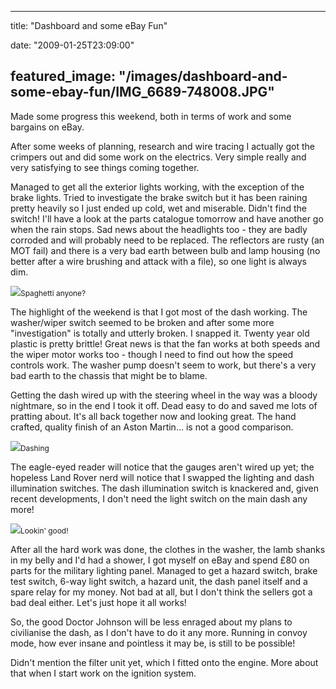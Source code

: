 
---
title: "Dashboard and some eBay Fun"

date: "2009-01-25T23:09:00"

featured_image: "/images/dashboard-and-some-ebay-fun/IMG_6689-748008.JPG"
---


Made some progress this weekend, both in terms of work and some bargains on eBay.

After some weeks of planning, research and wire tracing I actually got the crimpers out and did some work on the electrics.  Very simple really and very satisfying to see things coming together.

Managed to get all the exterior lights working, with the exception of the brake lights.  Tried to investigate the brake switch but it has been raining pretty heavily so I just ended up cold, wet and miserable.  Didn't find the switch!  I'll have a look at the parts catalogue tomorrow and have another go when the rain stops.  Sad news about the headlights too - they are badly corroded and will probably need to be replaced.  The reflectors are rusty (an MOT fail) and there is a very bad earth between bulb and lamp housing (no better after a wire brushing and attack with a file), so one light is always dim.

<a href="http://danandtheduke.co.uk/uploaded_images/IMG_6689-748513.JPG"><img src="/images/dashboard-and-some-ebay-fun/IMG_6689-748008.JPG"/></a><span style="font-size:85%;">Spaghetti anyone?</span>

The highlight of the weekend is that I got most of the dash working.  The washer/wiper switch seemed to be broken and after some more "investigation" is totally and utterly broken.  I snapped it.  Twenty year old plastic is pretty brittle!  Great news is that the fan works at both speeds and the wiper motor works too - though I need to find out how the speed controls work.  The washer pump doesn't seem to work, but there's a very bad earth to the chassis that might be to blame.

Getting the dash wired up with the steering wheel in the way was a bloody nightmare, so in the end I took it off.  Dead easy to do and saved me lots of pratting about.  It's all back together now and looking great.  The hand crafted, quality finish of an Aston Martin... is not a good comparison.

<a href="http://danandtheduke.co.uk/uploaded_images/IMG_6692-763766.JPG"><img src="/images/dashboard-and-some-ebay-fun/IMG_6692-763303.JPG"/></a><span style="font-size:85%;">Dashing</span>

The eagle-eyed reader will notice that the gauges aren't wired up yet; the hopeless Land Rover nerd will notice that I swapped the lighting and dash illumination switches.  The dash illumination switch is knackered and, given recent developments, I don't need the light switch on the main dash any more!

<a href="http://danandtheduke.co.uk/uploaded_images/IMG_6695-772803.JPG"><img src="/images/dashboard-and-some-ebay-fun/IMG_6695-772308.JPG"/></a><span style="font-size:85%;">Lookin' good!</span>

After all the hard work was done, the clothes in the washer, the lamb shanks in my belly and I'd had a shower, I got myself on eBay and spend £80 on parts for the military lighting panel.  Managed to get a hazard switch, brake test switch, 6-way light switch, a hazard unit, the dash panel itself and a spare relay for my money.  Not bad at all, but I don't think the sellers got a bad deal either.  Let's just hope it all works!

So, the good Doctor Johnson will be less enraged about my plans to civilianise the dash, as I don't have to do it any more.  Running in convoy mode, how ever insane and pointless it may be, is still to be possible!

Didn't mention the filter unit yet, which I fitted onto the engine.  More about that when I start work on the ignition system.